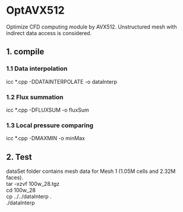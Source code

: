 # OptAVX512
Optimize CFD computing module by AVX512.
Unstructured mesh with indirect data access is considered.
## 1. compile
### 1.1 Data interpolation
icc *.cpp -DDATAINTERPOLATE -o dataInterp
### 1.2 Flux summation
icc *.cpp -DFLUXSUM -o fluxSum
### 1.3 Local pressure comparing
icc *.cpp -DMAXMIN -o minMax
## 2. Test
dataSet folder contains mesh data for Mesh 1 (1.05M cells and 2.32M faces).  
tar -xzvf 100w_28.tgz  
cd 100w_28  
cp ../../dataInterp .  
./dataInterp  
